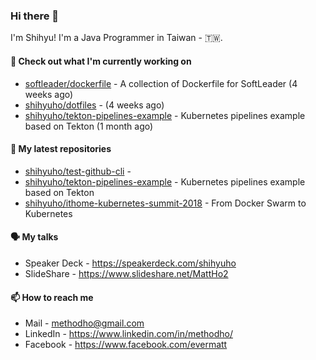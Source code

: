 ### Hi there 👋

I'm Shihyu! I'm a Java Programmer in Taiwan - 🇹🇼.

#### 👷 Check out what I'm currently working on

- [softleader/dockerfile](https://github.com/softleader/dockerfile) - A collection of Dockerfile for SoftLeader (4 weeks ago)
- [shihyuho/dotfiles](https://github.com/shihyuho/dotfiles) -  (4 weeks ago)
- [shihyuho/tekton-pipelines-example](https://github.com/shihyuho/tekton-pipelines-example) - Kubernetes pipelines example based on Tekton (1 month ago)

#### 🌱 My latest repositories

- [shihyuho/test-github-cli](https://github.com/shihyuho/test-github-cli) - 
- [shihyuho/tekton-pipelines-example](https://github.com/shihyuho/tekton-pipelines-example) - Kubernetes pipelines example based on Tekton
- [shihyuho/ithome-kubernetes-summit-2018](https://github.com/shihyuho/ithome-kubernetes-summit-2018) - From Docker Swarm to Kubernetes

#### 🗣️ My talks

- Speaker Deck - https://speakerdeck.com/shihyuho
- SlideShare - https://www.slideshare.net/MattHo2

#### 📫 How to reach me

- Mail - methodho@gmail.com
- LinkedIn - https://www.linkedin.com/in/methodho/
- Facebook - https://www.facebook.com/evermatt


